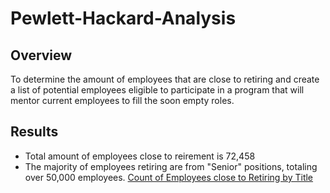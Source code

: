 # Pewlett-Hackard-Analysis

## Overview
To determine the amount of employees that are close to retiring and create a list of potential employees eligible to participate in a program that will mentor current employees to fill the soon empty roles.

## Results
* Total amount of employees close to reirement is 72,458
* The majority of employees retiring are from "Senior" positions, totaling over 50,000 employees.
[Count of Employees close to Retiring by Title](https://github.com/JGarza4903/Pewlett-Hackard-Analysis/blob/main/Images/count_retiring_titles.png)
